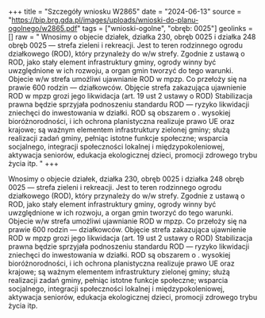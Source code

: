+++
title = "Szczegóły wniosku W2865"
date = "2024-06-13"
source = "https://bip.brg.gda.pl/images/uploads/wnioski-do-planu-ogolnego/w2865.pdf"
tags = ["wnioski-ogolne", "obręb: 0025"]
geolinks = []
raw = " Wnosimy o objecie działek, działka 230, obręb 0025 i działka 248 obręb 0025 — strefa zieleni i rekreacji. Jest to teren rodzinnego ogrodu działkowego (ROD), który przynależy do w/w strefy. Zgodnie z ustawą o ROD, jako stały element  infrastruktury gminy, ogrody winny być uwzględnione w ich rozwoju, a organ gmin tworzyć do tego warunki. Objecie   w/w strefa umożliwi ujawnianie ROD w mpzp. Co przełoży się na prawie 600 rodzin — działkowców. Objęcie strefa   zakazująca ujawnienie ROD w mpzp grozi jego likwidacja (art. 19 ust 2 ustawy o ROD) Stabilizacja prawna będzie  sprzyjała podnoszeniu standardu ROD — ryzyko likwidacji zniechęci do inwestowania w działki. ROD są obszarem o   . wysokiej bioróżnorodności, i ich ochrona planistyczna realizuje prawo UE oraz krajowe; są ważnym elementem   infrastruktury zielonej gminy; służą realizacji zadań gminy, pełniąc istotne funkcje społeczne; wsparcia socjalnego,   integracji społeczności lokalnej i międzypokoleniowej, aktywacja seniorów, edukacja ekologicznej dzieci, promocji   zdrowego trybu życia itp.  "
+++

 Wnosimy o objecie działek, działka 230, obręb 0025 i działka 248 obręb 0025 — strefa zieleni i rekreacji. Jest to teren
rodzinnego ogrodu działkowego (ROD), który przynależy do w/w strefy. Zgodnie z ustawą o ROD, jako stały element 
infrastruktury gminy, ogrody winny być uwzględnione w ich rozwoju, a organ gmin tworzyć do tego warunki. Objecie 
 w/w strefa umożliwi ujawnianie ROD w mpzp. Co przełoży się na prawie 600 rodzin — działkowców. Objęcie strefa 
 zakazująca ujawnienie ROD w mpzp grozi jego likwidacja (art. 19 ust 2 ustawy o ROD) Stabilizacja prawna będzie 
sprzyjała podnoszeniu standardu ROD — ryzyko likwidacji zniechęci do inwestowania w działki. ROD są obszarem o 
 . wysokiej bioróżnorodności, i ich ochrona planistyczna realizuje prawo UE oraz krajowe; są ważnym elementem 
 infrastruktury zielonej gminy; służą realizacji zadań gminy, pełniąc istotne funkcje społeczne; wsparcia socjalnego, 
 integracji społeczności lokalnej i międzypokoleniowej, aktywacja seniorów, edukacja ekologicznej dzieci, promocji 
 zdrowego trybu życia itp.
 


